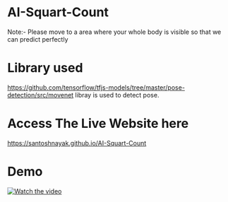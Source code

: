# AI-Squart-Count

Note:- Please move to a area where your whole body is visible so that we can predict perfectly

# Library used
https://github.com/tensorflow/tfjs-models/tree/master/pose-detection/src/movenet libray is used to detect pose.


# Access The Live Website here

https://santoshnayak.github.io/AI-Squart-Count

# Demo
[![Watch the video](https://i.imgur.com/vKb2F1B.png)](https://youtu.be/e0uzwzdESJM)
